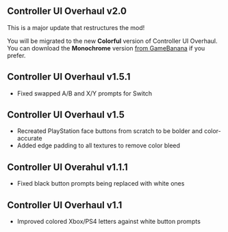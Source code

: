 ## Controller UI Overhaul v2.0
This is a major update that restructures the mod!

You will be migrated to the new **Colorful** version of Controller UI Overhaul.
You can download the **Monochrome** version [from GameBanana](https://gamebanana.com/mods/download/412767) if you prefer.

## Controller UI Overhaul v1.5.1
- Fixed swapped A/B and X/Y prompts for Switch

## Controller UI Overhaul v1.5
- Recreated PlayStation face buttons from scratch to be bolder and color-accurate
- Added edge padding to all textures to remove color bleed

## Controller UI Overahul v1.1.1
- Fixed black button prompts being replaced with white ones

## Controller UI Overhaul v1.1
- Improved colored Xbox/PS4 letters against white button prompts